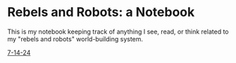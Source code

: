 # Rebels and Robots: a Notebook

This is my notebook keeping track of anything I see, read, or think related to my "rebels and robots" world-building system.

[7-14-24](7-14-24.md)
